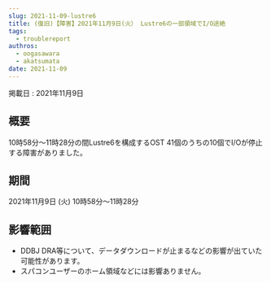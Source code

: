 ```yaml
---
slug: 2021-11-09-lustre6
title: (復旧)【障害】2021年11月9日(火） Lustre6の一部領域でI/O途絶
tags:
  - troublereport
authros:
  - oogasawara
  - akatsumata
date: 2021-11-09
---
```


掲載日 : 2021年11月9日

## 概要

10時58分～11時28分の間Lustre6を構成するOST 41個のうちの10個でI/Oが停止する障害がありました。


## 期間

2021年11月9日 (火) 10時58分～11時28分


## 影響範囲

- DDBJ DRA等について、データダウンロードが止まるなどの影響が出ていた可能性があります。
- スパコンユーザーのホーム領域などには影響ありません。

